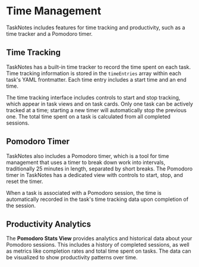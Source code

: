 # Time Management

TaskNotes includes features for time tracking and productivity, such as a time tracker and a Pomodoro timer.

## Time Tracking

TaskNotes has a built-in time tracker to record the time spent on each task. Time tracking information is stored in the `timeEntries` array within each task's YAML frontmatter. Each time entry includes a start time and an end time.

The time tracking interface includes controls to start and stop tracking, which appear in task views and on task cards. Only one task can be actively tracked at a time; starting a new timer will automatically stop the previous one. The total time spent on a task is calculated from all completed sessions.

## Pomodoro Timer

TaskNotes also includes a Pomodoro timer, which is a tool for time management that uses a timer to break down work into intervals, traditionally 25 minutes in length, separated by short breaks. The Pomodoro timer in TaskNotes has a dedicated view with controls to start, stop, and reset the timer.

When a task is associated with a Pomodoro session, the time is automatically recorded in the task's time tracking data upon completion of the session.

## Productivity Analytics

The **Pomodoro Stats View** provides analytics and historical data about your Pomodoro sessions. This includes a history of completed sessions, as well as metrics like completion rates and total time spent on tasks. The data can be visualized to show productivity patterns over time.
